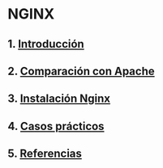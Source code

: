 # NGINX

## 1. [Introducción](https://github.com/samarameit/NGINX/blob/main/introduccion.md)
## 2. [Comparación con Apache](https://github.com/samarameit/NGINX/blob/main/comparativaApache.md)
## 3. [Instalación Nginx](https://github.com/samarameit/NGINX/blob/main/instalacion.md)
## 4. [Casos prácticos](https://github.com/samarameit/NGINX/blob/main/casospracticos.md)
## 5. [Referencias](https://github.com/samarameit/NGINX/blob/main/referencias.md)

